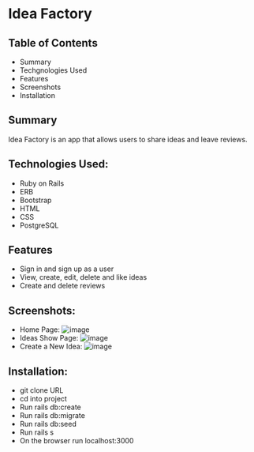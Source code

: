 # Idea Factory

## Table of Contents
- Summary
- Techgnologies Used
- Features
- Screenshots
- Installation

## Summary
Idea Factory is an app that allows users to share ideas and leave reviews.

## Technologies Used:

- Ruby on Rails
- ERB
- Bootstrap
- HTML
- CSS
- PostgreSQL

## Features

- Sign in and sign up as a user
- View, create, edit, delete and like ideas
- Create and delete reviews

## Screenshots:

- Home Page:
![image](https://user-images.githubusercontent.com/71687298/189026650-e6c20f3a-fe3b-4699-9ac2-97e6f6e1a0a9.png)
- Ideas Show Page:
![image](https://user-images.githubusercontent.com/71687298/189026683-92952e4f-d6d8-41c4-9011-c4ba25fd584d.png)
- Create a New Idea:
![image](https://user-images.githubusercontent.com/71687298/189026695-75f75c54-6017-4e30-bbb3-9854fea0315c.png)

## Installation:

- git clone URL
- cd into project
- Run rails db:create
- Run rails db:migrate
- Run rails db:seed
- Run rails s
- On the browser run localhost:3000